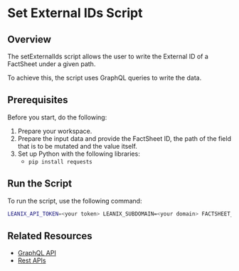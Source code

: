 # Set External IDs Script

## Overview

The setExternalIds script allows the user to write the External ID of a FactSheet under a given path. 

To achieve this, the script uses GraphQL queries to write the data.

## Prerequisites

Before you start, do the following:

1. Prepare your workspace.
2. Prepare the input data and provide the FactSheet ID, the path of the field that is to be mutated and the value itself.
3. Set up Python with the following libraries: 
    - `pip install requests`

## Run the Script

To run the script, use the following command:

```bash
LEANIX_API_TOKEN=<your token> LEANIX_SUBDOMAIN=<your domain> FACTSHEET_ID=<> PATH=<> EXTERNAL_ID=<> python setExternalIds.py
```

## Related Resources

- [GraphQL API](https://docs-eam.leanix.net/reference/graphql-tutorials)
- [Rest APIs](https://docs-eam.leanix.net/reference/rest-apis)
